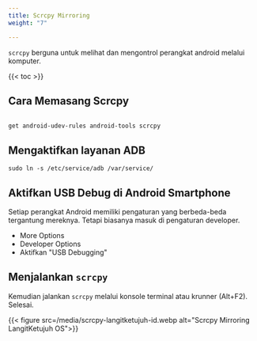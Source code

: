 ```yaml
---
title: Scrcpy Mirroring
weight: "7"

---
```


`scrcpy` berguna untuk melihat dan mengontrol perangkat android melalui komputer.

{{< toc >}}

## Cara Memasang Scrcpy

```shell

get android-udev-rules android-tools scrcpy

```

## Mengaktifkan layanan ADB

```shell
sudo ln -s /etc/service/adb /var/service/
```

## Aktifkan USB Debug di Android Smartphone

Setiap perangkat Android memiliki pengaturan yang berbeda-beda tergantung mereknya. Tetapi biasanya masuk di pengaturan developer.

- More Options
- Developer Options
- Aktifkan "USB Debugging"

## Menjalankan `scrcpy`

Kemudian jalankan `scrcpy` melalui konsole terminal atau krunner (Alt+F2). Selesai.

{{< figure src=/media/scrcpy-langitketujuh-id.webp alt="Scrcpy Mirroring LangitKetujuh OS">}}
